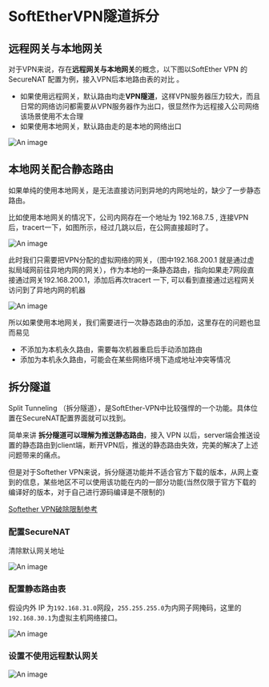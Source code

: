 # SoftEtherVPN隧道拆分

## 远程网关与本地网关

对于VPN来说，存在**远程网关与本地网关**的概念，以下图以SoftEther VPN 的 SecureNAT 配置为例，接入VPN后本地路由表的对比 。

- 如果使用远程网关，默认路由均走**VPN隧道**，这样VPN服务器压力较大，而且日常的网络访问都需要从VPN服务器作为出口，很显然作为远程接入公司网络该场景使用不太合理
- 如果使用本地网关，默认路由走的是本地的网络出口

![An image](/img/linux/nat/14.png)

## 本地网关配合静态路由

如果单纯的使用本地网关，是无法直接访问到异地的内网地址的，缺少了一步静态路由。

比如使用本地网关的情况下，公司内网存在一个地址为 192.168.7.5 , 连接VPN后，tracert一下，如图所示，经过几跳以后，在公网直接超时了。

![An image](/img/linux/nat/15.png)

此时我们只需要把VPN分配的虚拟网络的网关，（图中192.168.200.1 就是通过虚拟局域网前往异地内网的网关），作为本地的一条静态路由，指向如果走7网段直接通过网关192.168.200.1，添加后再次tracert 一下, 可以看到直接通过远程网关访问到了异地内网的机器

![An image](/img/linux/nat/16.png)

所以如果使用本地网关，我们需要进行一次静态路由的添加，这里存在的问题也显而易见

- 不添加为本机永久路由，需要每次机器重启后手动添加路由
- 添加为本机永久路由，可能会在某些网络环境下造成地址冲突等情况

## 拆分隧道

Split Tunneling （拆分隧道），是SoftEther-VPN中比较强悍的一个功能。具体位置在SecureNAT配置界面就可以找到。

简单来讲 **拆分隧道可以理解为推送静态路由**，接入 VPN 以后，server端会推送设置的静态路由到client端，断开VPN后，推送的静态路由失效，完美的解决了上述问题带来的痛点。

但是对于Softether VPN来说，拆分隧道功能并不适合官方下载的版本，从网上查到的信息，某些地区不可以使用该功能在内的一部分功能(当然仅限于官方下载的编译好的版本，对于自己进行源码编译是不限制的)

[Softether VPN破除限制参考](/linux/nat/softethermake/)

### 配置SecureNAT

清除默认网关地址

![An image](/img/linux/nat/17.png)

### 配置静态路由表

假设内外 IP 为`192.168.31.0`网段，`255.255.255.0`为内网子网掩码，这里的`192.168.30.1`为虚拟主机网络接口。

![An image](/img/linux/nat/18.png)

### 设置不使用远程默认网关

![An image](/img/linux/nat/19.png)
